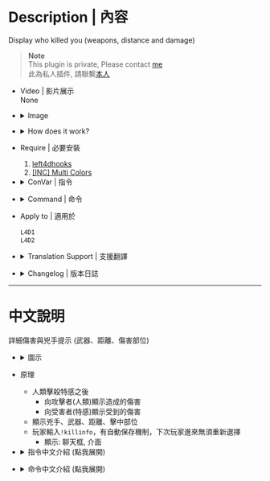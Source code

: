 
# Description | 內容
Display who killed you (weapons, distance and damage)

> __Note__ <br/>
This plugin is private, Please contact [me](https://github.com/fbef0102/Game-Private_Plugin#私人插件列表-private-plugins-list)<br/>
此為私人插件, 請聯繫[本人](https://github.com/fbef0102/Game-Private_Plugin#私人插件列表-private-plugins-list)

* Video | 影片展示
<br>None

* <details><summary>Image</summary>

    <br/>![l4d_who_kill_you_1](image/l4d_who_kill_you_1.jpg)
    <br/>![l4d_who_kill_you_2](image/l4d_who_kill_you_2.gif)
    <br/>![l4d_who_kill_you_3](image/l4d_who_kill_you_3.gif)
    <br/>![l4d_who_kill_you_4](image/l4d_who_kill_you_4.jpg)
</details>

* <details><summary>How does it work?</summary>

    * Display multi kill text and play sound when player keep killing special infected including tank
	* Accumulate S.I kill combo when headshot only
    * Type ```!kc```, Settings will be saved to sCookiesCached. Player will have same settings if rejoin server next time.
        * Sound: on/off sound
        * Display: Off, Center text, Hint, Menu
</details>

* Require | 必要安裝
	1. [left4dhooks](https://forums.alliedmods.net/showthread.php?t=321696)
	2. [[INC] Multi Colors](https://github.com/fbef0102/L4D1_2-Plugins/releases/tag/Multi-Colors)

* <details><summary>ConVar | 指令</summary>

	* cfg/sourcemod/l4d_who_kill_you.cfg
        ```php
        // 0=Plugin off, 1=Plugin on.
        l4d_who_kill_you_enable "1"

        // If 1, display damage kill info to survivor(attacker) when kill SI
        l4d_who_kill_you_display_to_survivor "1"

        // If 1, display damage kill info to infected(victim) when get killed
        l4d_who_kill_you_display_to_infeced "1"

        // (L4D2) Display damage kill info on which zombie class death, 1=Smoker, 2=Boomer, 4=Hunter, 8=Spitter, 16=Jockey, 32=Charger, 64=Tank (0=None, 127=All)
        l4d_who_kill_you_infected_flag "127"

        // (L4D1) Display damage kill info on which zombie class death, 1=Smoker, 2=Boomer, 4=Hunter, 8=Tank (0=None, 15=All)
        l4d_who_kill_you_infected_flag "15"

        // How long damage kill info menu stay?
        l4d_who_kill_you_menu_time "10"
        ```
</details>

* <details><summary>Command | 命令</summary>
    
	* **Open menu for kill damage info**
		```php
		sm_killinfo
		```
</details>

* Apply to | 適用於
    ```
    L4D1
    L4D2
    ```

* <details><summary>Translation Support | 支援翻譯</summary>

	```
	English
	繁體中文
	简体中文
	```
</details>

* <details><summary>Changelog | 版本日誌</summary>

    * v1.0 (2024-3-9)
        * Initial Release
</details>

- - - -
# 中文說明
詳細傷害與兇手提示 (武器、距離、傷害部位)

* <details><summary>圖示</summary>

    <br/>![zho/l4d_who_kill_you_1](image/zho/l4d_who_kill_you_1.jpg)
    <br/>![zho/l4d_who_kill_you_2](image/zho/l4d_who_kill_you_2.gif)
    <br/>![zho/l4d_who_kill_you_3](image/zho/l4d_who_kill_you_3.gif)
    <br/>![zho/l4d_who_kill_you_4](image/zho/l4d_who_kill_you_4.jpg)
</details>

* 原理
    * 人類擊殺特感之後
        * 向攻擊者(人類)顯示造成的傷害
        * 向受害者(特感)顯示受到的傷害
    * 顯示兇手、武器、距離、擊中部位
    * 玩家輸入```!killinfo```，有自動保存機制，下次玩家進來無須重新選擇
        * 顯示: 聊天框, 介面

* <details><summary>指令中文介紹 (點我展開)</summary>

	* cfg/sourcemod/l4d_who_kill_you.cfg
        ```php
        // 0=關閉插件, 1=啟動插件
        l4d_who_kill_you_enable "1"

        // 為1時，向攻擊者(人類)顯示造成的詳細傷害
        l4d_who_kill_you_display_to_survivor "1"

        // 為1時，向受害者(特感)顯示受到的詳細傷害
        l4d_who_kill_you_display_to_infeced "1"

        // (L4D2) 哪種特感死亡時顯示詳細傷害, 1=Smoker, 2=Boomer, 4=Hunter, 8=Spitter, 16=Jockey, 32=Charger, 64=Tank (0=沒有, 127=全部)
        l4d_who_kill_you_infected_flag "127"

        // (L4D1) 哪種特感死亡時顯示詳細傷害, 1=Smoker, 2=Boomer, 4=Hunter, 8=Tank (0=沒有, 15=全部)
        l4d_who_kill_you_infected_flag "15"

        // 詳細傷害介面停留顯示多久? (秒)
        l4d_who_kill_you_menu_time "10"
        ```
</details>

* <details><summary>命令中文介紹 (點我展開)</summary>
    
	* **打開擊殺傷害顯示介面**
		```php
		sm_killinfo
		```
</details>